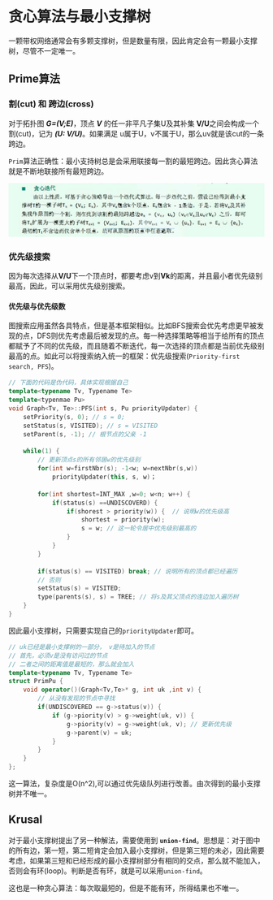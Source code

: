 # 贪心算法与最小支撑树

一颗带权网络通常会有多颗支撑树，但是数量有限，因此肯定会有一颗最小支撑树，尽管不一定唯一。

## Prime算法
### 割(cut) 和 跨边(cross)
对于拓扑图 ***G=(V;E)***，顶点 ***V*** 的任一非平凡子集U及其补集 **V/U**之间会构成一个割(cut)，记为 ***(U: V/U)***。如果满足 u属于U，v不属于U，那么uv就是该cut的一条跨边。

`Prim`算法正确性：最小支持树总是会采用联接每一割的最短跨边。因此贪心算法就是不断地联接所有最短跨边。

![greedy](img/prime_贪心迭代.png)

### 优先级搜索 
因为每次选择从**V/U**下一个顶点时，都要考虑v到**Vk**的距离，并且最小者优先级别最高，因此，可以采用优先级别搜索。

#### 优先级与优先级数
图搜索应用虽然各具特点，但是基本框架相似。比如BFS搜索会优先考虑更早被发现的点，DFS则优先考虑最后被发现的点。每一种选择策略等相当于给所有的顶点都赋予了不同的优先级，而且随着不断迭代，每一次选择的顶点都是当前优先级别最高的点。如此可以将搜索纳入统一的框架：优先级搜索(`Priority-first search, PFS`)。

```cpp
// 下面的代码是伪代码，具体实现根据自己
template<typename Tv, Typename Te>
template<typenmae Pu> 
void Graph<Tv, Te>::PFS(int s, Pu priorityUpdater) { 
    setPriority(s, 0); // s = 0;
    setStatus(s, VISITED); // s = VISITED
    setParent(s, -1); // 根节点的父亲 -1

    while(1) { 
        // 更新顶点s的所有邻居w的优先级别
        for(int w=firstNbr(s); -1<w; w=nextNbr(s,w))  
            priorityUpdater(this, s, w)；
        
        for(int shortest=INT_MAX ,w=0; w<n; w++) { 
            if(status(s) ==UNDISCOVERD) { 
                if(shorest > priority(w)) {  // 说明w的优先级高
                    shortest = priority(w);
                    s = w; // 这一轮令居中优先级别最高的
                }
            }
        }

        if(status(s) == VISITED) break; // 说明所有的顶点都已经遍历
        // 否则
        setStatus(s) = VISITED;  
        type(parents(s), s) = TREE; // 将s及其父顶点的连边加入遍历树  
    }
}
```

因此最小支撑树，只需要实现自己的`priorityUpdater`即可。
```cpp
// uk已经是最小支撑树的一部分， v是待加入的节点
// 首先，必须v是没有访问过的节点
// 二者之间的距离值是最短的，那么就会加入
template<typename Tv, Typename Te>
struct PrimPu {
    void operator()(Graph<Tv,Te>* g, int uk ,int v) { 
        // 从没有发现的节点中寻找
        if(UNDISCOVERED == g->status(v)) { 
            if (g->piority(v) > g->weight(uk, v)) { 
                g->piority(v) = g->weight(uk, v); // 更新优先级
                g->parent(v) = uk;
            }
        }
    }
};
```

这一算法，复杂度是O(n^2),可以通过优先级队列进行改善。由次得到的最小支撑树并不唯一。


## Krusal 
对于最小支撑树提出了另一种解法，需要使用到 **`union-find`**。思想是：对于图中的所有边，第一短，第二短肯定会加入最小支撑树，但是第三短的未必，因此需要考虑，如果第三短和已经形成的最小支撑树部分有相同的交点，那么就不能加入，否则会有环(loop)。判断是否有环，就是可以采用`union-find`。

这也是一种贪心算法：每次取最短的，但是不能有环，所得结果也不唯一。
